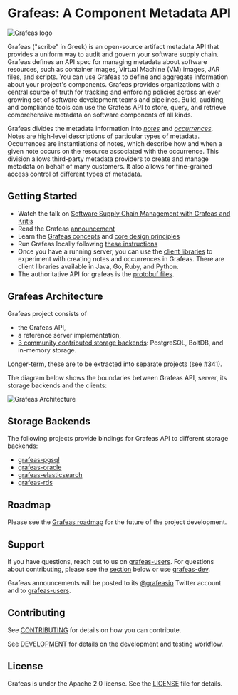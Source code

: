 # Grafeas: A Component Metadata API

![Grafeas logo](logo/grafeas-logo-128.png)

Grafeas ("scribe" in Greek) is an open-source artifact metadata API that provides a uniform way to audit and govern your software supply chain. Grafeas defines an API spec for managing metadata about software resources, such
as container images, Virtual Machine (VM) images, JAR files, and scripts. You can use Grafeas to define and aggregate information about your project's components. Grafeas provides organizations with a central source of truth for tracking and enforcing policies across an ever growing set of software development teams and pipelines. Build, auditing, and compliance tools can use the Grafeas API to store, query, and retrieve comprehensive metadata on software components of all kinds.

Grafeas divides the metadata information into [_notes_](docs/grafeas_concepts.md#notes) and
[_occurrences_](docs/grafeas_concepts.md#occurrences). Notes are high-level descriptions of particular
types of metadata. Occurrences are instantiations of notes, which describe how
and when a given note occurs on the resource associated with the occurrence.
This division allows third-party metadata providers to create and manage
metadata on behalf of many customers. It also allows for fine-grained access
control of different types of metadata.

## Getting Started

* Watch the talk on [Software Supply Chain Management with Grafeas and Kritis](https://www.infoq.com/presentations/supply-grafeas-kritis/)
* Read the Grafeas [announcement](https://grafeas.io/blog/introducing-grafeas)
* Learn the [Grafeas concepts](docs/grafeas_concepts.md) and [core design
  principles](docs/design_principles.md)
* Run Grafeas locally following [these
instructions](docs/running_grafeas.md)
* Once you have a running server, you can
use the [client libraries](https://github.com/grafeas) to experiment with
creating notes and occurrences in Grafeas. There are client libraries available in Java, Go, Ruby, and Python.
* The authoritative API for grafeas is the [protobuf
files](https://github.com/Grafeas/Grafeas/tree/master/proto/v1beta1).

## Grafeas Architecture

Grafeas project consists of

* the Grafeas API,
* a reference server implementation,
* [3 community contributed storage backends](https://github.com/grafeas/grafeas/tree/master/go/v1beta1/storage):
PostgreSQL, BoltDB, and in-memory storage.

Longer-term, these are to be extracted into separate projects (see
[#341](https://github.com/grafeas/grafeas/issues/341)).

The diagram below shows the boundaries between Grafeas API, server, its storage
backends and the clients:

![Grafeas Architecture](docs/grafeas_architecture.png)

##  Storage Backends

The following projects provide bindings for Grafeas API to different storage backends:

* [grafeas-pgsql](https://github.com/grafeas/grafeas-pgsql)
* [grafeas-oracle](https://github.com/judavi/grafeas-oracle)
* [grafeas-elasticsearch](https://github.com/rode/grafeas-elasticsearch)
* [grafeas-rds](https://github.com/theparanoids/grafeas-rds)

## Roadmap

Please see the [Grafeas roadmap](https://www.slideshare.net/aysylu/binary-authorization-in-kubernetes/65)
for the future of the project development.

## Support

If you have questions, reach out to us on
[grafeas-users](https://groups.google.com/forum/#!forum/grafeas-users). For
questions about contributing, please see the [section](#contributing) below or
use [grafeas-dev](https://groups.google.com/forum/#!forum/grafeas-dev).

Grafeas announcements will be posted to its
[@grafeasio](https://twitter.com/Grafeasio) Twitter account and to
[grafeas-users](https://groups.google.com/forum/#!forum/grafeas-users).

## Contributing

See [CONTRIBUTING](CONTRIBUTING.md) for details on how you can contribute.

See [DEVELOPMENT](DEVELOPMENT.md) for details on the  development and testing workflow.

## License

Grafeas is under the Apache 2.0 license. See the [LICENSE](LICENSE) file for details.
